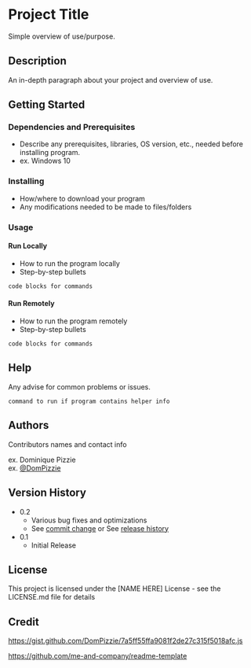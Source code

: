 # Project Title

Simple overview of use/purpose.

## Description

An in-depth paragraph about your project and overview of use.

## Getting Started

### Dependencies and Prerequisites

* Describe any prerequisites, libraries, OS version, etc., needed before installing program.
* ex. Windows 10

### Installing

* How/where to download your program
* Any modifications needed to be made to files/folders

### Usage

#### Run Locally

* How to run the program locally
* Step-by-step bullets
```
code blocks for commands
```

#### Run Remotely

* How to run the program remotely
* Step-by-step bullets
```
code blocks for commands
```

## Help

Any advise for common problems or issues.
```
command to run if program contains helper info
```

## Authors

Contributors names and contact info

ex. Dominique Pizzie  
ex. [@DomPizzie](https://twitter.com/dompizzie)

## Version History

* 0.2
    * Various bug fixes and optimizations
    * See [commit change]() or See [release history]()
* 0.1
    * Initial Release

## License

This project is licensed under the [NAME HERE] License - see the LICENSE.md file for details

## Credit
https://gist.github.com/DomPizzie/7a5ff55ffa9081f2de27c315f5018afc.js

https://github.com/me-and-company/readme-template
